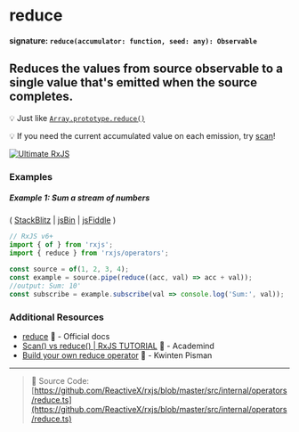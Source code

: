 # reduce

#### signature: `reduce(accumulator: function, seed: any): Observable`

## Reduces the values from source observable to a single value that's emitted when the source completes.

💡 Just like
[`Array.prototype.reduce()`](https://developer.mozilla.org/en-US/docs/Web/JavaScript/Reference/Global_Objects/Array/Reduce?v=a)

💡 If you need the current accumulated value on each emission, try
[scan](scan.md)!

[![Ultimate RxJS](https://drive.google.com/uc?export=view&id=1qq2-q-eVe-F_-d0eSvTyqaGRjpfLDdJz 'Ultimate RxJS')](https://ultimatecourses.com/courses/rxjs?ref=4)

### Examples

##### Example 1: Sum a stream of numbers

(
[StackBlitz](https://stackblitz.com/edit/typescript-hdsv5e?file=index.ts&devtoolsheight=100)
| [jsBin](http://jsbin.com/dakuneneho/edit?js,console) |
[jsFiddle](https://jsfiddle.net/f8fw7yka/) )

```js
// RxJS v6+
import { of } from 'rxjs';
import { reduce } from 'rxjs/operators';

const source = of(1, 2, 3, 4);
const example = source.pipe(reduce((acc, val) => acc + val));
//output: Sum: 10'
const subscribe = example.subscribe(val => console.log('Sum:', val));
```

### Additional Resources

- [reduce](https://rxjs.dev/api/operators/reduce) 📰 - Official docs
- [Scan() vs reduce() | RxJS TUTORIAL](https://www.youtube.com/watch?v=myEeo2rZc3g)
  🎥 - Academind
- [Build your own reduce operator](https://blog.strongbrew.io/build-the-operators-from-rxjs-from-scratch/?lectureId=reduce#app)
  🎥 - Kwinten Pisman

---

> 📁 Source Code:
> [https://github.com/ReactiveX/rxjs/blob/master/src/internal/operators/reduce.ts](https://github.com/ReactiveX/rxjs/blob/master/src/internal/operators/reduce.ts)
